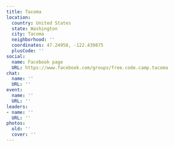 ```yaml
---
title: Tacoma
location:
  country: United States
  state: Washington
  city: Tacoma
  neighborhood: ''
  coordinates: 47.24958, -122.439875
  plusCode: ''
social:
  name: Facebook page
  URL: https://www.facebook.com/groups/free.code.camp.tacoma
chat:
  name: ''
  URL: ''
event:
  name: ''
  URL: ''
leaders:
- name: ''
  URL: ''
photos:
  old: ''
  cover: ''
---
```


